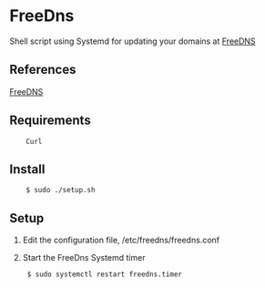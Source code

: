 # FreeDns

Shell script using Systemd for updating your domains at [FreeDNS](http://freedns.afraid.org)

## References

[FreeDNS](https://freedns.afraid.org/)

## Requirements
        Curl

## Install
        $ sudo ./setup.sh

## Setup
1. Edit the configuration file, /etc/freedns/freedns.conf

2. Start the FreeDns Systemd timer

        $ sudo systemctl restart freedns.timer